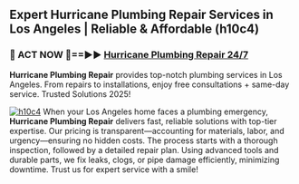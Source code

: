 ## Expert Hurricane Plumbing Repair Services in Los Angeles | Reliable & Affordable (h10c4)  

<h3>🚿 ACT NOW 🌟==►► <a href="https://tinyurl.com/2ne6vx2x" rel="nofollow">Hurricane Plumbing Repair 24/7</a></h3>

**Hurricane Plumbing Repair** provides top-notch plumbing services in Los Angeles. From repairs to installations, enjoy free consultations + same-day service. Trusted Solutions 2025!

[![h10c4](https://i.imgur.com/4PFF4AK.jpeg)](https://tinyurl.com/2ne6vx2x)
When your Los Angeles home faces a plumbing emergency, **Hurricane Plumbing Repair** delivers fast, reliable solutions with top-tier expertise. Our pricing is transparent—accounting for materials, labor, and urgency—ensuring no hidden costs. The process starts with a thorough inspection, followed by a detailed repair plan. Using advanced tools and durable parts, we fix leaks, clogs, or pipe damage efficiently, minimizing downtime. Trust us for expert service with a smile!